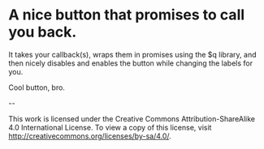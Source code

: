 # A nice button that promises to call you back.

It takes your callback(s), wraps them in promises using the $q library, 
and then nicely disables and enables the button while changing the labels for you.

Cool button, bro.

-- 

This work is licensed under the Creative Commons Attribution-ShareAlike 4.0 International License. To view a copy of this license, visit http://creativecommons.org/licenses/by-sa/4.0/.